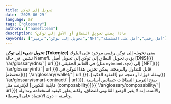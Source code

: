 ```yaml
---
title: تحويل إلى توكن
date: '2025-06-29'
language: ar
tags: ["glossary"]
authors: ["namefiteam"]
description: ماذا يعني تحويل النطاق أو الأصل إلى توكن؟
keywords: ["تحويل إلى توكن","ترميز","NFT","أصل رقمي","أصل على السلسلة"]
---
```



**تحويل شيء إلى توكن (Tokenize)** يعني تحويله إلى توكن رقمي موجود على البلوك تشين. في حالة Namefi، يؤدي تحويل النطاق إلى توكن إلى تحويل أصل [DNS]({{ '/ar/glossary/dns/' | url }}) في العالم الحقيقي (مثل `mybrand.xyz`) إلى [NFT]({{ '/ar/glossary/nft/' | url }}) قابل للتداول والبرمجة. يمكن تخزين هذا التوكن في [محفظة]({{ '/ar/glossary/wallet/' | url }})، ونقله فورًا، أو دمجه مع [العقود الذكية]({{ '/ar/glossary/smart-contract/' | url }}). يمنح الترميز النطاقات خصائص أساسية للإنترنت مثل [قابلية التكوين (composability)]({{ '/ar/glossary/composability/' | url }}) والأتمتة. إنه لا يغير الوضع القانوني للنطاق، ولكنه يطور كيفية استخدامه وتداوله وتأمينه – دون الاعتماد على الوسطاء.